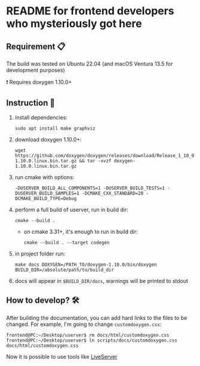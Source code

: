 # README for frontend developers who mysteriously got here

## Requirement 📋

The build was tested on Ubuntu 22.04 (and macOS Ventura 13.5 for development purposes)

❗️ Requires doxygen 1.10.0+

## Instruction 🧾

1. install dependencies:
   ```shell
   sudo apt install make graphviz
   ```

2. download doxygen 1.10.0+:
   ```shell
   wget https://github.com/doxygen/doxygen/releases/download/Release_1_10_0/doxygen-1.10.0.linux.bin.tar.gz && tar -xvzf doxygen-1.10.0.linux.bin.tar.gz
   ```

3. run cmake with options:
   ```shell
   -DUSERVER_BUILD_ALL_COMPONENTS=1 -DUSERVER_BUILD_TESTS=1 -DUSERVER_BUILD_SAMPLES=1 -DCMAKE_CXX_STANDARD=20 -DCMAKE_BUILD_TYPE=Debug
   ```

4. perform a full build of userver, run in build dir:
   ```shell
   cmake --build .
   ```

   * on cmake 3.31+, it's enough to run in build dir:
     ```shell
     cmake --build . --target codegen
     ```

5. in project folder run:
   ```shell
   make docs DOXYGEN=/PATH_TO/doxygen-1.10.0/bin/doxygen BUILD_DIR=/absolute/path/to/build_dir
   ```

6. docs will appear in `$BUILD_DIR/docs`, warnings will be printed to stdout

## How to develop? 🛠️

After building the documentation, you can add hard links to the files to be changed. For example, I'm going to change `customdoxygen.css`:

```
frontend@PC:~/Desktop/userver$ rm docs/html/customdoxygen.css
frontend@PC:~/Desktop/userver$ ln scripts/docs/customdoxygen.css docs/html/customdoxygen.css
```

Now it is possible to use tools like [LiveServer](https://marketplace.visualstudio.com/items?itemName=ritwickdey.LiveServer)
